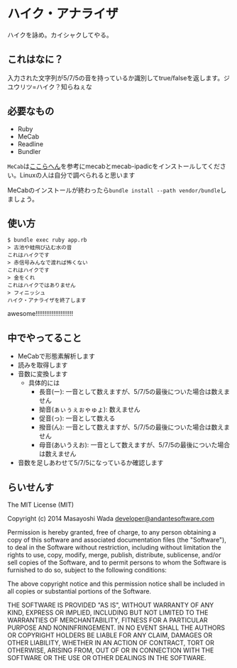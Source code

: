 ハイク・アナライザ
==================

ハイクを詠め。カイシャクしてやる。

## これはなに？

入力された文字列が5/7/5の音を持っているか識別してtrue/falseを返します。ジユウリツ=ハイク？知らねぇな

## 必要なもの
* Ruby
* MeCab
* Readline
* Bundler

`MeCab`は[ここらへん](http://qiita.com/ysk_1031/items/7f0cfb7e9e4c4b9129c9)を参考にmecabとmecab-ipadicをインストールしてください。Linuxの人は自分で調べられると思います


MeCabのインストールが終わったら`bundle install --path vendor/bundle`しましょう。

## 使い方
```
$ bundle exec ruby app.rb
> 古池や蛙飛び込む水の音
これはハイクです
> 赤信号みんなで渡れば怖くない
これはハイクです
> 金をくれ
これはハイクではありません
> フィニッシュ
ハイク・アナライザを終了します
```

awesome!!!!!!!!!!!!!!!!!!!!!

## 中でやってること
* MeCabで形態素解析します
* 読みを取得します
* 音数に変換します
  * 具体的には
    * 長音(ー): 一音として数えますが、5/7/5の最後についた場合は数えません
    * 拗音(ぁぃぅぇぉゃゅょ): 数えません
    * 促音(っ): 一音として数える
    * 撥音(ん): 一音として数えますが、5/7/5の最後についた場合は数えません
    * 母音(あいうえお): 一音として数えますが、5/7/5の最後についた場合は数えません
* 音数を足しあわせて5/7/5になっているか確認します

## らいせんす
The MIT License (MIT)

Copyright (c) 2014 Masayoshi Wada <developer@andantesoftware.com>

Permission is hereby granted, free of charge, to any person obtaining a copy
of this software and associated documentation files (the "Software"), to deal
in the Software without restriction, including without limitation the rights
to use, copy, modify, merge, publish, distribute, sublicense, and/or sell
copies of the Software, and to permit persons to whom the Software is
furnished to do so, subject to the following conditions:

The above copyright notice and this permission notice shall be included in
all copies or substantial portions of the Software.

THE SOFTWARE IS PROVIDED "AS IS", WITHOUT WARRANTY OF ANY KIND, EXPRESS OR
IMPLIED, INCLUDING BUT NOT LIMITED TO THE WARRANTIES OF MERCHANTABILITY,
FITNESS FOR A PARTICULAR PURPOSE AND NONINFRINGEMENT. IN NO EVENT SHALL THE
AUTHORS OR COPYRIGHT HOLDERS BE LIABLE FOR ANY CLAIM, DAMAGES OR OTHER
LIABILITY, WHETHER IN AN ACTION OF CONTRACT, TORT OR OTHERWISE, ARISING FROM,
OUT OF OR IN CONNECTION WITH THE SOFTWARE OR THE USE OR OTHER DEALINGS IN
THE SOFTWARE.
